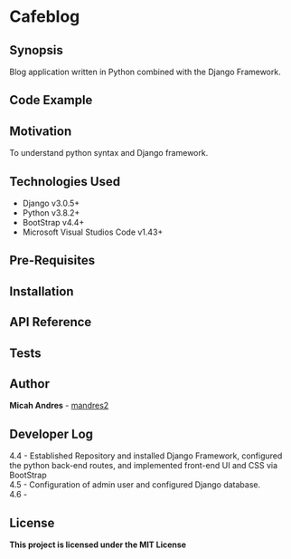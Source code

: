 # Cafeblog

## Synopsis
Blog application written in Python combined with the Django Framework.

## Code Example



## Motivation
To understand python syntax and Django framework.


## Technologies Used
* Django v3.0.5+
* Python v3.8.2+
* BootStrap v4.4+
* Microsoft Visual Studios Code v1.43+

## Pre-Requisites


## Installation



## API Reference


## Tests


## Author
**Micah Andres** - [mandres2](https://github.com/mandres2)

## Developer Log
4.4 - Established Repository and installed Django Framework, configured the python back-end routes, and implemented front-end UI and CSS via BootStrap
<br>
4.5 - Configuration of admin user and configured Django database.
<br>
4.6 -


## License

**This project is licensed under the MIT License**
